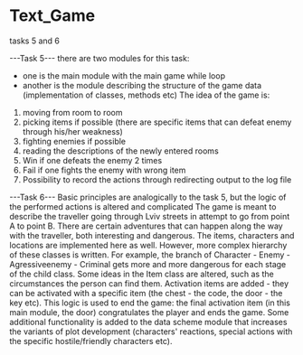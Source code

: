 # Text_Game
tasks 5 and 6

---Task 5---
there are two modules for this task:
- one is the main module with the main game while loop
- another is the module describing the structure of the game data (implementation of classes, methods etc)
The idea of the game is:
1. moving from room to room
2. picking items if possible (there are specific items that can defeat enemy through his/her weakness)
3. fighting enemies if possible
4. reading the descriptions of the newly entered rooms
5. Win if one defeats the enemy 2 times
6. Fail if one fights the enemy with wrong item
7. Possibility to record the actions through redirecting output to the log file


---Task 6---
Basic principles are analogically to the task 5,
but the logic of the performed actions is altered and complicated
The game is meant to describe the traveller going through Lviv streets
in attempt to go from point A to point B.
There are certain adventures that can happen along the way with the traveller,
both interesting and dangerous.
The items, characters and locations are implemented here as well.
However, more complex hierarchy of these classes is written.
For example, the branch of Character - Enemy - Agressiveenemy - Criminal
gets more and more dangerous for each stage of the child class.
Some ideas in the Item class are altered, such as the circumstances the person
can find them. Activation items are added - they can be activated with a specific item (the chest - the code, the door - the key etc).
This logic is used to end the game: the final activation item (in this main module, the door) congratulates the player and ends the game.
Some additional functionality is added to the data scheme module that increases
the variants of plot development (characters' reactions, special actions with the specific hostile/friendly characters etc).
